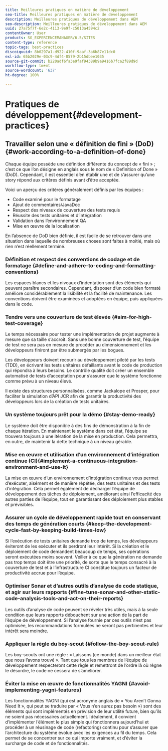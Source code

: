 ```yaml
---
title: Meilleures pratiques en matière de développement
seo-title: Meilleures pratiques en matière de développement
description: Meilleures pratiques de développement dans AEM
seo-description: Meilleures pratiques de développement dans AEM
uuid: 27a75f7f-6e2c-4113-9e9f-c5013a4594c2
contentOwner: User
products: SG_EXPERIENCEMANAGER/6.5/SITES
content-type: reference
topic-tags: best-practices
discoiquuid: 8b0297a1-d922-410f-9aaf-3a6b87e11dc0
exl-id: 65b2029e-03c9-4df4-8579-2b15dbee1035
source-git-commit: b220adf6fa3e9faf94389b9a9416b7fca2f89d9d
workflow-type: tm+mt
source-wordcount: '637'
ht-degree: 100%

---
```


# Pratiques de développement{#development-practices}

## Travailler selon une « définition de fini » (DoD){#work-according-to-a-definition-of-done}

Chaque équipe possède une définition différente du concept de « fini » ; c’est ce que l’on désigne en anglais sous le nom de « Definition of Done » (DoD). Cependant, il est essentiel d’en établir une et de s’assurer qu’une story répond aux critères définis avant d’être acceptée.

Voici un aperçu des critères généralement définis par les équipes :

* Code examiné pour le formatage
* Ajout de commentaires/JavaDoc
* Respect des niveaux de couverture des tests requis
* Réussite des tests unitaires et d’intégration
* Validation dans l’environnement QA
* Mise en œuvre de la localisation

En l’absence de DoD bien définie, il est facile de se retrouver dans une situation dans laquelle de nombreuses choses sont faites à moitié, mais où rien n’est réellement terminé.

### Définition et respect des conventions de codage et de formatage {#define-and-adhere-to-coding-and-formatting-conventions}

Les espaces blancs et les niveaux d’indentation sont des éléments qui peuvent paraître secondaires. Cependant, disposer d’un code bien formaté améliore considérablement la lisibilité et la facilité de maintenance. Les conventions doivent être examinées et adoptées en équipe, puis appliquées dans le code.

### Tendre vers une couverture de test élevée  {#aim-for-high-test-coverage}

Le temps nécessaire pour tester une implémentation de projet augmente à mesure que sa taille s’accroît. Sans une bonne couverture de test, l’équipe de test ne sera pas en mesure de procéder au dimensionnement et les développeurs finiront par être submergés par les bogues.

Les développeurs doivent recourir au développement piloté par les tests (TDD), en écrivant les tests unitaires défaillants avant le code de production qui répondra à leurs besoins. Le contrôle qualité doit créer un ensemble automatisé de tests d’acceptation pour s’assurer que le système fonctionne comme prévu à un niveau élevé.

Il existe des structures personnalisées, comme Jackalope et Prosper, pour faciliter la simulation d’API JCR afin de garantir la productivité des développeurs lors de la création de tests unitaires.

### Un système toujours prêt pour la démo  {#stay-demo-ready}

Le système doit être disponible à des fins de démonstration à la fin de chaque itération. En maintenant le système dans cet état, l’équipe se trouvera toujours à une itération de la mise en production. Cela permettra, en outre, de maintenir la dette technique à un niveau gérable.

### Mise en œuvre et utilisation d’un environnement d’intégration continue (CI){#implement-a-continuous-integration-environment-and-use-it}

La mise en œuvre d’un environnement d’intégration continue vous permet d’exécuter, aisément et de manière répétée, des tests unitaires et des tests d’intégration. Cela permet également de décharger l’équipe de développement des tâches de déploiement, améliorant ainsi l’efficacité des autres parties de l’équipe, tout en garantissant des déploiement plus stables et prévisibles.

### Assurer un cycle de développement rapide tout en conservant des temps de génération courts {#keep-the-development-cycle-fast-by-keeping-build-times-low}

Si l’exécution de tests unitaires demande trop de temps, les développeurs éviteront de les exécuter et ils perdront leur intérêt. Si la création et le déploiement de code demandent beaucoup de temps, ses opérations seront exécutées moins souvent. Veiller à ce que la génération ne demande pas trop temps doit être une priorité, de sorte que le temps consacré à la couverture de test et à l’infrastructure CI constitue toujours un facteur de productivité accrue pour l’équipe.

### Optimiser Sonar et d’autres outils d’analyse de code statique, et agir sur leurs rapports {#fine-tune-sonar-and-other-static-code-analysis-tools-and-act-on-their-reports}

Les outils d’analyse de code peuvent se révéler très utiles, mais à la seule condition que leurs rapports débouchent sur une action de la part de l’équipe de développement. Si l’analyse fournie par ces outils n’est pas optimisée, les recommandations formulées ne seront pas pertinentes et leur intérêt sera moindre.

### Appliquer la règle du boy-scout {#follow-the-boy-scout-rule}

Les boy-scouts ont une règle : « Laissons (ce monde) dans un meilleur état que nous l’avons trouvé ». Tant que tous les membres de l’équipe de développement respecteront cette règle et remettront de l’ordre là où règne le désordre, le code ne cessera de s’améliorer.

### Éviter la mise en œuvre de fonctionnalités YAGNI {#avoid-implementing-yagni-features}

Les fonctionnalités YAGNI (qui est acronyme anglais de « You Aren’t Gonna Need It », qui peut se traduire par « Vous n’en aurez pas besoin ») sont des éléments qui sont implémentés en prévision de leur utilité future, bien qu’ils ne soient pas nécessaires actuellement. Idéalement, il convient d’implémenter l’élément le plus simple qui fonctionnera aujourd’hui et procéder à un réusinage de code (refactoring) continu pour s’assurer que l’architecture du système évolue avec les exigences au fil du temps. Cela permet de se concentrer sur ce qui importe vraiment, et d’éviter la surcharge de code et de fonctionnalités.
